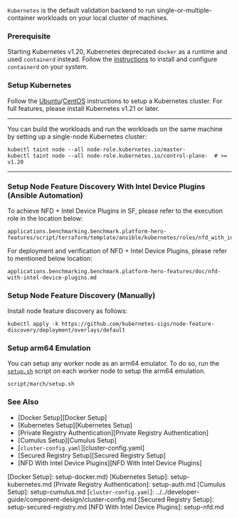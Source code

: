 
`Kubernetes` is the default validation backend to run single-or-multiple-container workloads on your local cluster of machines.  

### Prerequisite

Starting Kubernetes v1.20, Kubernetes deprecated `docker` as a runtime and used `containerd` instead. Follow the [instructions][instructions] to install and configure `containerd` on your system.

### Setup Kubernetes

Follow the [Ubuntu][Ubuntu]/[CentOS][CentOS] instructions to setup a Kubernetes cluster. For full features, please install Kubernetes v1.21 or later.

---

You can build the workloads and run the workloads on the same machine by setting up a single-node Kubernetes cluster:  

```
kubectl taint node --all node-role.kubernetes.io/master-
kubectl taint node --all node-role.kubernetes.io/control-plane-  # >= v1.20
```

---

### Setup Node Feature Discovery With Intel Device Plugins (Ansible Automation)

To achieve NFD + Intel Device Plugins in SF, please refer to the execution role in the location below:
```
applications.benchmarking.benchmark.platform-hero-features/script/terraform/template/ansible/kubernetes/roles/nfd_with_intel_device_plugins/
```

For deployment and verification of NFD + Intel Device Plugins, please refer to mentioned below location:
```
applications.benchmarking.benchmark.platform-hero-features/doc/nfd-with-intel-device-plugins.md
```

### Setup Node Feature Discovery (Manually)

Install node feature discovery as follows:

```
kubectl apply -k https://github.com/kubernetes-sigs/node-feature-discovery/deployment/overlays/default
```

### Setup arm64 Emulation

You can setup any worker node as an arm64 emulator. To do so, run the [`setup.sh`][setup.sh] script on each worker node to setup the arm64 emulation.

```
script/march/setup.sh
```

### See Also

- [Docker Setup][Docker Setup]
- [Kubernetes Setup][Kubernetes Setup]
- [Private Registry Authentication][Private Registry Authentication]
- [Cumulus Setup][Cumulus Setup]
- [`cluster-config.yaml`][cluster-config.yaml]
- [Secured Registry Setup][Secured Registry Setup]
- [NFD With Intel Device Plugins][NFD With Intel Device Plugins]


[instructions]: setup-containerd.md
[Ubuntu]: https://phoenixnap.com/kb/install-kubernetes-on-ubuntu
[CentOS]: https://phoenixnap.com/kb/how-to-install-kubernetes-on-centos
[setup.sh]: ../../../script/march/setup.sh
[Docker Setup]: setup-docker.md)
[Kubernetes Setup]: setup-kubernetes.md
[Private Registry Authentication]: setup-auth.md
[Cumulus Setup]: setup-cumulus.md
[`cluster-config.yaml`]: ../../developer-guide/component-design/cluster-config.md
[Secured Registry Setup]: setup-secured-registry.md
[NFD With Intel Device Plugins]: setup-nfd.md